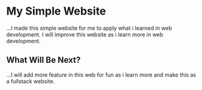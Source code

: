 # My Simple Website
...I made this simple website for me to apply what i learned in web development. I will improve this website as i learn more in web development.
## What Will Be Next?
...I will add more feature in this web for fun as i learn more and make this as a fullstack website.



